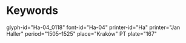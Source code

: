 # Keywords
glyph-id="Ha-04_0118"
font-id="Ha-04"
printer-id="Ha"
printer="Jan Haller"
period="1505–1525"
place="Kraków"
PT plate="167"

